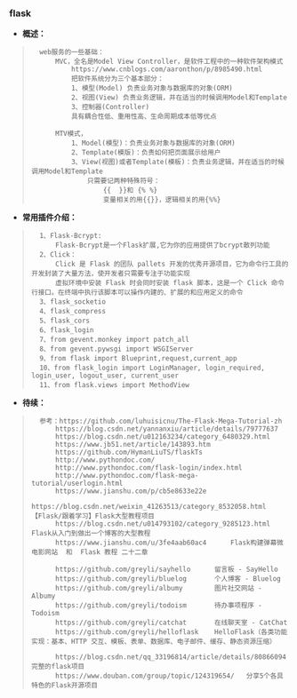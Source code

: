 ### flask
- **概述：**
>       web服务的一些基础：
>           MVC，全名是Model View Controller，是软件工程中的一种软件架构模式
>               https://www.cnblogs.com/aaronthon/p/8985490.html
>               把软件系统分为三个基本部分：
>               1、模型(Model) 负责业务对象与数据库的对象(ORM)
>               2、视图(View) 负责业务逻辑，并在适当的时候调用Model和Template
>               3、控制器(Controller)
>               具有耦合性低、重用性高、生命周期成本低等优点
>
>           MTV模式，
>               1、Model(模型)：负责业务对象与数据库的对象(ORM)
>               2、Template(模版)：负责如何把页面展示给用户
>               3、View(视图)或者Template(模板)：负责业务逻辑，并在适当的时候调用Model和Template
>                   只需要记两种特殊符号：
>                       {{  }}和 {% %}
>                       变量相关的用{{}}，逻辑相关的用{%%}
>

- **常用插件介绍：**
>       1、Flask-Bcrypt:
>           Flask-Bcrypt是一个Flask扩展,它为你的应用提供了bcrypt散列功能
>       2、Click：
>           Click 是 Flask 的团队 pallets 开发的优秀开源项目，它为命令行工具的开发封装了大量方法，使开发者只需要专注于功能实现
>           虚拟环境中安装 Flask 时会同时安装 flask 脚本，这是一个 Click 命令 行接口。在终端中执行该脚本可以操作内建的、扩展的和应用定义的命令
>       3、flask_socketio
>       4、flask_compress
>       5、flask_cors
>       6、flask_login
>       7、from gevent.monkey import patch_all
>       8、from gevent.pywsgi import WSGIServer
>       9、from flask import Blueprint,request,current_app
>       10、from flask_login import LoginManager, login_required, login_user, logout_user, current_user
>       11、from flask.views import MethodView
>
>
>
>
>
>
>
>
>
>
>
>

- **待续：**
>       参考：https://github.com/luhuisicnu/The-Flask-Mega-Tutorial-zh
>           https://blog.csdn.net/yannanxiu/article/details/79777637
>           https://blog.csdn.net/u012163234/category_6480329.html
>           https://www.jb51.net/article/143893.htm
>           https://github.com/HymanLiuTS/flaskTs
>           http://www.pythondoc.com/
>           http://www.pythondoc.com/flask-login/index.html
>           http://www.pythondoc.com/flask-mega-tutorial/userlogin.html
>           https://www.jianshu.com/p/cb5e8633e22e
>           https://blog.csdn.net/weixin_41263513/category_8532058.html     【Flask/跟着学习】Flask大型教程项目
>           https://blog.csdn.net/u014793102/category_9285123.html      Flask从入门到做出一个博客的大型教程
>           https://www.jianshu.com/u/3fe4aab60ac4      Flask构建弹幕微电影网站  和  Flask 教程 二十二章
>
>           https://github.com/greyli/sayhello      留言板 - SayHello
>           https://github.com/greyli/bluelog       个人博客 - Bluelog
>           https://github.com/greyli/albumy        图片社交网站 - Albumy
>           https://github.com/greyli/todoism       待办事项程序 - Todoism
>           https://github.com/greyli/catchat       在线聊天室 - CatChat
>           https://github.com/greyli/helloflask    HelloFlask（各类功能实现：基本、HTTP 交互、模板、表单、数据库、电子邮件、缓存、静态资源压缩）
>
>           https://blog.csdn.net/qq_33196814/article/details/80866094      完整的flask项目
>           https://www.douban.com/group/topic/124319654/   分享5个各具特色的Flask开源项目
>
>
>
>
>
>
>
>
>
